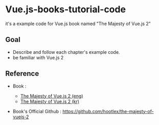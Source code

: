 # Vue.js-books-tutorial-code
it's a example code for Vue.js book named "The Majesty of Vue.js 2"

## Goal
- Describe and follow each chapter's example code.
- be familiar with Vue.js 2

## Reference
- Book :
  - [The Majesty of Vue.js 2 (eng)](https://leanpub.com/vuejs2)
  - [The Majesty of Vue.js 2 (kr)](https://leanpub.com/vuejs2-korean)

- Book's Official Github : https://github.com/hootlex/the-majesty-of-vuejs-2
